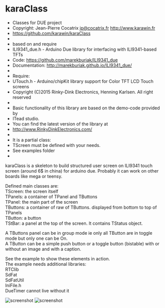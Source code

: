 # karaClass

 * Classes for  DUE project 
 * Copyright: Jean-Pierre Cocatrix jp@cocatrix.fr http://www.karawin.fr
 * https://github.com/karawin/karaClass
 * 
 * based on and require
 * ILI9341_due.h - Arduino Due library for interfacing with ILI9341-based TFTs
 * Code: https://github.com/marekburiak/ILI9341_due
 * Documentation: http://marekburiak.github.io/ILI9341_due/
 * 
 * Require: 
 *  UTouch.h - Arduino/chipKit library support for Color TFT LCD Touch screens 
 *  Copyright (C)2015 Rinky-Dink Electronics, Henning Karlsen. All right reserved
 *
 * Basic functionality of this library are based on the demo-code provided by  
 *  ITead studio.
 * You can find the latest version of the library at 
 * http://www.RinkyDinkElectronics.com/
 * 
 * It is a partial class:
 * TScreen must be defined with your needs.
 * See examples folder
 * 

 
 karaClass is a skeleton to build structured user screen on ILI9341 touch screen (around 6$ in china) for arduino due.
 Probably it can work on other boards like mega or teensy.<br/>
 
 Defined main classes are:<br/>
 TScreen: the screen itself<br/>
 TPanels: a container of TPanel and TButtons<br/>
 TPanel:  the main part of the screen<br/>
 TButtons: a container of raw of TButtons.  displayed from bottom to top of TPanels<br/>
 TButton: a button<br/>
 TStBar: a panel at the top of the screen. It contains TStatus object.<br/>
 
 A TButtons panel can be in group mode ie only all TButton are in toggle mode but only one can be On.<br/>
 A TButton can be a simple push button or a toggle button (bistable) with or without an image and with a caption.<br/>
 
 See the example to show these elements in action.<br/>
 The example needs additional libraries:<br/>
 RTClib<br/>
 SdFat<br/>
 SdFatUtil<br/>
 IniFile.h<br/>
 DueTimer cannot live without it <br/>

<img src="https://github.com/karawin/karaClass/blob/master/2016-03-04.10.52.02.jpg" alt="screenshot" border=0> 
<img src="https://github.com/karawin/karaClass/blob/master/IMG_20160305.jpg" alt="screenshot" border=0> 



